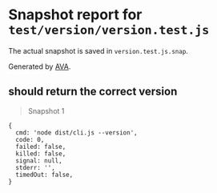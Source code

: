 # Snapshot report for `test/version/version.test.js`

The actual snapshot is saved in `version.test.js.snap`.

Generated by [AVA](https://ava.li).

## should return the correct version

> Snapshot 1

    {
      cmd: 'node dist/cli.js --version',
      code: 0,
      failed: false,
      killed: false,
      signal: null,
      stderr: '',
      timedOut: false,
    }
